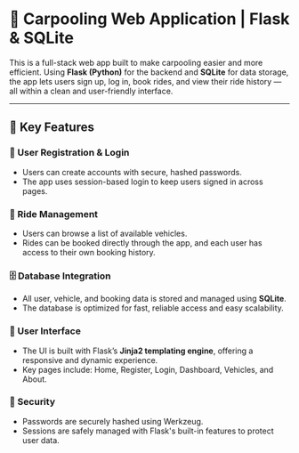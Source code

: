 # 🚗 Carpooling Web Application | Flask & SQLite

This is a full-stack web app built to make carpooling easier and more efficient. Using **Flask (Python)** for the backend and **SQLite** for data storage, the app lets users sign up, log in, book rides, and view their ride history — all within a clean and user-friendly interface.

---

## 🔧 Key Features

### 👤 User Registration & Login

* Users can create accounts with secure, hashed passwords.
* The app uses session-based login to keep users signed in across pages.

### 🚙 Ride Management

* Users can browse a list of available vehicles.
* Rides can be booked directly through the app, and each user has access to their own booking history.

### 🗄️ Database Integration

* All user, vehicle, and booking data is stored and managed using **SQLite**.
* The database is optimized for fast, reliable access and easy scalability.

### 🎨 User Interface

* The UI is built with Flask’s **Jinja2 templating engine**, offering a responsive and dynamic experience.
* Key pages include: Home, Register, Login, Dashboard, Vehicles, and About.

### 🔐 Security

* Passwords are securely hashed using Werkzeug.
* Sessions are safely managed with Flask's built-in features to protect user data.

